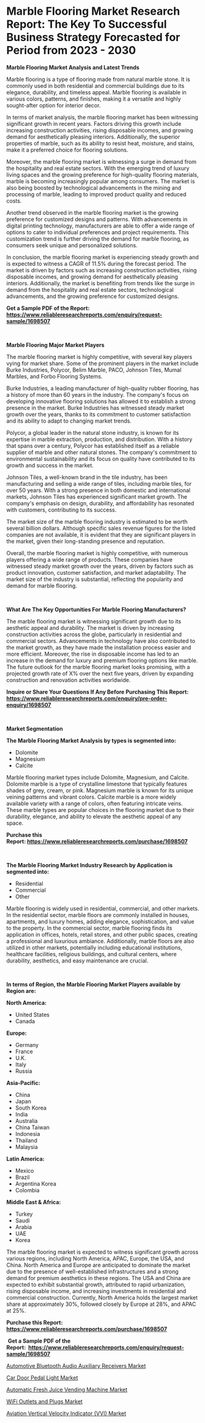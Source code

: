 <p><h1>Marble Flooring Market Research Report: The Key To Successful Business Strategy Forecasted for Period from 2023 - 2030</h1></p><p><strong>Marble Flooring Market Analysis and Latest Trends</strong></p>
<p><p>Marble flooring is a type of flooring made from natural marble stone. It is commonly used in both residential and commercial buildings due to its elegance, durability, and timeless appeal. Marble flooring is available in various colors, patterns, and finishes, making it a versatile and highly sought-after option for interior decor.</p><p>In terms of market analysis, the marble flooring market has been witnessing significant growth in recent years. Factors driving this growth include increasing construction activities, rising disposable incomes, and growing demand for aesthetically pleasing interiors. Additionally, the superior properties of marble, such as its ability to resist heat, moisture, and stains, make it a preferred choice for flooring solutions.</p><p>Moreover, the marble flooring market is witnessing a surge in demand from the hospitality and real estate sectors. With the emerging trend of luxury living spaces and the growing preference for high-quality flooring materials, marble is becoming increasingly popular among consumers. The market is also being boosted by technological advancements in the mining and processing of marble, leading to improved product quality and reduced costs.</p><p>Another trend observed in the marble flooring market is the growing preference for customized designs and patterns. With advancements in digital printing technology, manufacturers are able to offer a wide range of options to cater to individual preferences and project requirements. This customization trend is further driving the demand for marble flooring, as consumers seek unique and personalized solutions.</p><p>In conclusion, the marble flooring market is experiencing steady growth and is expected to witness a CAGR of 11.5% during the forecast period. The market is driven by factors such as increasing construction activities, rising disposable incomes, and growing demand for aesthetically pleasing interiors. Additionally, the market is benefiting from trends like the surge in demand from the hospitality and real estate sectors, technological advancements, and the growing preference for customized designs.</p></p>
<p><strong>Get a Sample PDF of the Report:&nbsp; <a href="https://www.reliableresearchreports.com/enquiry/request-sample/1698507">https://www.reliableresearchreports.com/enquiry/request-sample/1698507</a></strong></p>
<p>&nbsp;</p>
<p><strong>Marble Flooring Major Market Players</strong></p>
<p><p>The marble flooring market is highly competitive, with several key players vying for market share. Some of the prominent players in the market include Burke Industries, Polycor, Belim Marble, PACO, Johnson Tiles, Mumal Marbles, and Forbo Flooring Systems.</p><p>Burke Industries, a leading manufacturer of high-quality rubber flooring, has a history of more than 60 years in the industry. The company's focus on developing innovative flooring solutions has allowed it to establish a strong presence in the market. Burke Industries has witnessed steady market growth over the years, thanks to its commitment to customer satisfaction and its ability to adapt to changing market trends.</p><p>Polycor, a global leader in the natural stone industry, is known for its expertise in marble extraction, production, and distribution. With a history that spans over a century, Polycor has established itself as a reliable supplier of marble and other natural stones. The company's commitment to environmental sustainability and its focus on quality have contributed to its growth and success in the market.</p><p>Johnson Tiles, a well-known brand in the tile industry, has been manufacturing and selling a wide range of tiles, including marble tiles, for over 50 years. With a strong presence in both domestic and international markets, Johnson Tiles has experienced significant market growth. The company's emphasis on design, durability, and affordability has resonated with customers, contributing to its success.</p><p>The market size of the marble flooring industry is estimated to be worth several billion dollars. Although specific sales revenue figures for the listed companies are not available, it is evident that they are significant players in the market, given their long-standing presence and reputation.</p><p>Overall, the marble flooring market is highly competitive, with numerous players offering a wide range of products. These companies have witnessed steady market growth over the years, driven by factors such as product innovation, customer satisfaction, and market adaptability. The market size of the industry is substantial, reflecting the popularity and demand for marble flooring.</p></p>
<p>&nbsp;</p>
<p><strong>What Are The Key Opportunities For Marble Flooring Manufacturers?</strong></p>
<p><p>The marble flooring market is witnessing significant growth due to its aesthetic appeal and durability. The market is driven by increasing construction activities across the globe, particularly in residential and commercial sectors. Advancements in technology have also contributed to the market growth, as they have made the installation process easier and more efficient. Moreover, the rise in disposable income has led to an increase in the demand for luxury and premium flooring options like marble. The future outlook for the marble flooring market looks promising, with a projected growth rate of X% over the next five years, driven by expanding construction and renovation activities worldwide.</p></p>
<p><strong>Inquire or Share Your Questions If Any Before Purchasing This Report: <a href="https://www.reliableresearchreports.com/enquiry/pre-order-enquiry/1698507">https://www.reliableresearchreports.com/enquiry/pre-order-enquiry/1698507</a></strong></p>
<p>&nbsp;</p>
<p><strong>Market Segmentation</strong></p>
<p><strong>The Marble Flooring Market Analysis by types is segmented into:</strong></p>
<p><ul><li>Dolomite</li><li>Magnesium</li><li>Calcite</li></ul></p>
<p><p>Marble flooring market types include Dolomite, Magnesium, and Calcite. Dolomite marble is a type of crystalline limestone that typically features shades of grey, cream, or pink. Magnesium marble is known for its unique veining patterns and vibrant colors. Calcite marble is a more widely available variety with a range of colors, often featuring intricate veins. These marble types are popular choices in the flooring market due to their durability, elegance, and ability to elevate the aesthetic appeal of any space.</p></p>
<p><strong>Purchase this Report:&nbsp;<a href="https://www.reliableresearchreports.com/purchase/1698507">https://www.reliableresearchreports.com/purchase/1698507</a></strong></p>
<p>&nbsp;</p>
<p><strong>The Marble Flooring Market Industry Research by Application is segmented into:</strong></p>
<p><ul><li>Residential</li><li>Commercial</li><li>Other</li></ul></p>
<p><p>Marble flooring is widely used in residential, commercial, and other markets. In the residential sector, marble floors are commonly installed in houses, apartments, and luxury homes, adding elegance, sophistication, and value to the property. In the commercial sector, marble flooring finds its application in offices, hotels, retail stores, and other public spaces, creating a professional and luxurious ambiance. Additionally, marble floors are also utilized in other markets, potentially including educational institutions, healthcare facilities, religious buildings, and cultural centers, where durability, aesthetics, and easy maintenance are crucial.</p></p>
<p>&nbsp;</p>
<p><strong>In terms of Region, the Marble Flooring Market Players available by Region are:</strong></p>
<p>
    <p> <strong> North America: </strong>
        <ul>
            <li>United States</li>
            <li>Canada</li>
        </ul>
        </p> 
    <p> <strong> Europe: </strong>
        <ul>
            <li>Germany</li>
            <li>France</li>
            <li>U.K.</li>
            <li>Italy</li>
            <li>Russia</li>
        </ul>
        </p> 
    <p> <strong> Asia-Pacific: </strong>
        <ul>
            <li>China</li>
            <li>Japan</li>
            <li>South Korea</li>
            <li>India</li>
            <li>Australia</li>
            <li>China Taiwan</li>
            <li>Indonesia</li>
            <li>Thailand</li>
            <li>Malaysia</li>
        </ul>
        </p> 
    <p> <strong> Latin America: </strong>
        <ul>
            <li>Mexico</li>
            <li>Brazil</li>
            <li>Argentina Korea</li>
            <li>Colombia</li>
        </ul>
        </p> 
    <p> <strong> Middle East & Africa: </strong>
        <ul>
            <li>Turkey</li>
            <li>Saudi</li>
            <li>Arabia</li>
            <li>UAE</li>
            <li>Korea</li>
        </ul>
    </p>
    </p>
<p><p>The marble flooring market is expected to witness significant growth across various regions, including North America, APAC, Europe, the USA, and China. North America and Europe are anticipated to dominate the market due to the presence of well-established infrastructures and a strong demand for premium aesthetics in these regions. The USA and China are expected to exhibit substantial growth, attributed to rapid urbanization, rising disposable income, and increasing investments in residential and commercial construction. Currently, North America holds the largest market share at approximately 30%, followed closely by Europe at 28%, and APAC at 25%.</p></p>
<p><strong>Purchase this Report: <a href="https://www.reliableresearchreports.com/purchase/1698507">https://www.reliableresearchreports.com/purchase/1698507</a></strong></p>
<p>&nbsp;<strong>Get a Sample PDF of the Report:&nbsp;&nbsp;<a href="https://www.reliableresearchreports.com/enquiry/request-sample/1698507">https://www.reliableresearchreports.com/enquiry/request-sample/1698507</a></strong></p>
<p><strong></strong></p>
<p><p><a href="https://www.linkedin.com/pulse/automotive-bluetooth-audio-auxiliary-receivers-market-nyezf/">Automotive Bluetooth Audio Auxiliary Receivers Market</a></p><p><a href="https://medium.com/@henrykihn/decoding-car-door-pedal-light-market-metrics-market-share-trends-and-growth-patterns-37f4f89c880c">Car Door Pedal Light Market</a></p><p><a href="https://medium.com/@beaugrant15/automatic-fresh-juice-vending-machine-market-outlook-industry-overview-and-forecast-2023-to-2030-cb5c4037ca61">Automatic Fresh Juice Vending Machine Market</a></p><p><a href="https://github.com/provorikovar/Market-Research-Report-List-1/blob/main/wifi-outlets-and-plugs-market.md">WiFi Outlets and Plugs Market</a></p><p><a href="https://www.linkedin.com/pulse/aviation-vertical-velocity-indicator-vvi-market-insights-ioaff/">Aviation Vertical Velocity Indicator (VVI) Market</a></p></p>